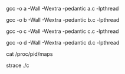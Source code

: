 gcc -o a -Wall -Wextra -pedantic a.c -lpthread

gcc -o b -Wall -Wextra -pedantic b.c -lpthread

gcc -o c -Wall -Wextra -pedantic c.c -lpthread

gcc -o d -Wall -Wextra -pedantic d.c -lpthread

cat /proc/pid/maps

strace ./c

